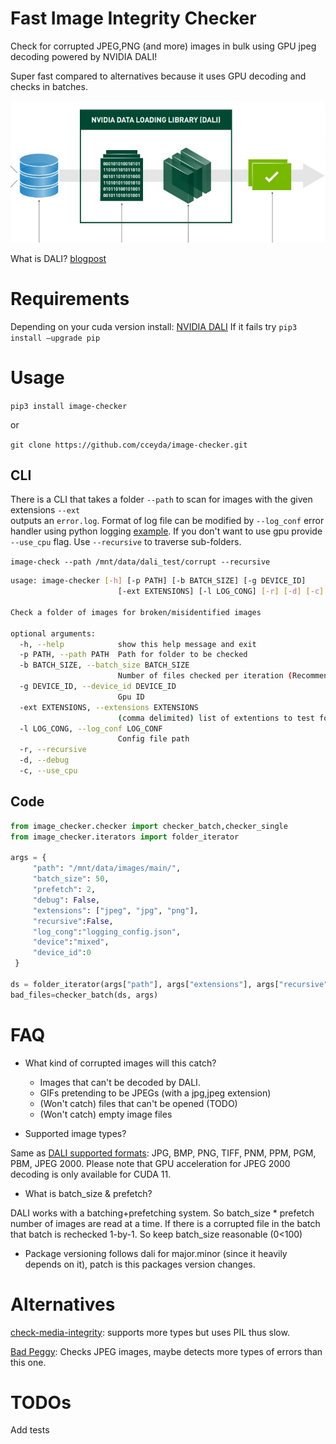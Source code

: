 # Fast Image Integrity Checker
Check for corrupted JPEG,PNG (and more) images in bulk using GPU jpeg decoding powered by NVIDIA DALI!

Super fast compared to alternatives because it uses GPU decoding and checks in batches.

![](dali_checker.jpg)

What is DALI? [blogpost](https://cceyda.github.io/blog/dali/cv/image_processing/2020/11/10/nvidia_dali.html)

# Requirements
Depending on your cuda version install:
[NVIDIA DALI](https://docs.nvidia.com/deeplearning/dali/user-guide/docs/installation.html#id1)
If it fails try `pip3 install –upgrade pip`

# Usage

`pip3 install image-checker`

or

`git clone https://github.com/cceyda/image-checker.git`

## CLI
There is a CLI that takes a folder `--path` to scan for images with the given extensions `--ext`  
outputs an `error.log`. Format of log file can be modified by `--log_conf` error handler using python logging [example](/master/dali_image_checker/logging_config.json). If you don't want to use gpu provide `--use_cpu` flag. Use `--recursive` to 
traverse sub-folders.

`image-check --path /mnt/data/dali_test/corrupt --recursive`

```bash
usage: image-checker [-h] [-p PATH] [-b BATCH_SIZE] [-g DEVICE_ID]
                        [-ext EXTENSIONS] [-l LOG_CONG] [-r] [-d] [-c]

Check a folder of images for broken/misidentified images

optional arguments:
  -h, --help            show this help message and exit
  -p PATH, --path PATH  Path for folder to be checked
  -b BATCH_SIZE, --batch_size BATCH_SIZE
                        Number of files checked per iteration (Recommend <100)
  -g DEVICE_ID, --device_id DEVICE_ID
                        Gpu ID
  -ext EXTENSIONS, --extensions EXTENSIONS
                        (comma delimited) list of extentions to test for (only types supported by DALI)
  -l LOG_CONG, --log_conf LOG_CONF
                        Config file path
  -r, --recursive
  -d, --debug
  -c, --use_cpu
```

## Code

```python
from image_checker.checker import checker_batch,checker_single
from image_checker.iterators import folder_iterator

args = {
     "path": "/mnt/data/images/main/",
     "batch_size": 50,
     "prefetch": 2,
     "debug": False,
     "extensions": ["jpeg", "jpg", "png"],
     "recursive":False,
     "log_cong":"logging_config.json",
     "device":"mixed",
     "device_id":0
 }

ds = folder_iterator(args["path"], args["extensions"], args["recursive"])
bad_files=checker_batch(ds, args)

```

# FAQ

- What kind of corrupted images will this catch?
    - Images that can't be decoded by DALI.
    - GIFs pretending to be JPEGs (with a jpg,jpeg extension)
    - (Won't catch) files that can't be opened (TODO)
    - (Won't catch) empty image files
    
- Supported image types?

Same as [DALI supported formats](https://docs.nvidia.com/deeplearning/dali/user-guide/docs/supported_ops.html?highlight=supported%20image#nvidia.dali.ops.ImageDecoder): JPG, BMP, PNG, TIFF, PNM, PPM, PGM, PBM, JPEG 2000. Please note that GPU acceleration for JPEG 2000 decoding is only available for CUDA 11.
    
- What is batch_size & prefetch?

DALI works with a batching+prefetching system. So batch_size * prefetch number of images are read at a time. If there is a corrupted file in the batch that batch is rechecked 1-by-1. So keep batch_size reasonable (0<100)


- Package versioning follows dali for major.minor (since it heavily depends on it), patch is this packages version changes.

# Alternatives
[check-media-integrity](https://github.com/ftarlao/check-media-integrity): supports more types but uses PIL thus slow.

[Bad Peggy](https://github.com/llaith-oss/BadPeggy): Checks JPEG images, maybe detects more types of errors than this one.

# TODOs
Add tests

